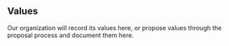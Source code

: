 ## Values

Our organization will record its values here, or propose values through the proposal process and document them here.
